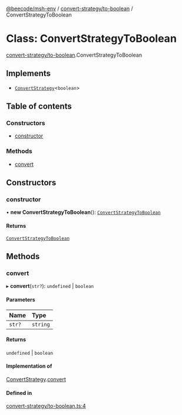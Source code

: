 [@beecode/msh-env](../README.md) / [convert-strategy/to-boolean](../modules/convert_strategy_to_boolean.md) / ConvertStrategyToBoolean

# Class: ConvertStrategyToBoolean

[convert-strategy/to-boolean](../modules/convert_strategy_to_boolean.md).ConvertStrategyToBoolean

## Implements

- [`ConvertStrategy`](../interfaces/convert_strategy.ConvertStrategy.md)\<`boolean`\>

## Table of contents

### Constructors

- [constructor](convert_strategy_to_boolean.ConvertStrategyToBoolean.md#constructor)

### Methods

- [convert](convert_strategy_to_boolean.ConvertStrategyToBoolean.md#convert)

## Constructors

### constructor

• **new ConvertStrategyToBoolean**(): [`ConvertStrategyToBoolean`](convert_strategy_to_boolean.ConvertStrategyToBoolean.md)

#### Returns

[`ConvertStrategyToBoolean`](convert_strategy_to_boolean.ConvertStrategyToBoolean.md)

## Methods

### convert

▸ **convert**(`str?`): `undefined` \| `boolean`

#### Parameters

| Name | Type |
| :------ | :------ |
| `str?` | `string` |

#### Returns

`undefined` \| `boolean`

#### Implementation of

[ConvertStrategy](../interfaces/convert_strategy.ConvertStrategy.md).[convert](../interfaces/convert_strategy.ConvertStrategy.md#convert)

#### Defined in

[convert-strategy/to-boolean.ts:4](https://github.com/beecode-rs/msh-env/blob/b90f535/src/convert-strategy/to-boolean.ts#L4)
